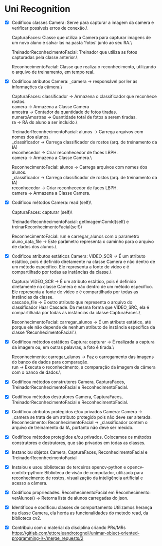 # Uni Recognition

- [x] Codificou classes	
    Camera: Serve para capturar a imagem da camera e verificar possiveis erros de conexão.\

    CapturaFaces: Classe que utiliza a Camera para capturar imagens de um novo aluno e salva-las na pasta 'fotos' junto ao seu RA.\

    TreinadorReconhecimentoFacial: Treinador que utiliza as fotos capturadas pela classe anterior.\

    ReconhecimentoFacial: Classe que realiza o reconhecimento, utilizando o arquivo de treinamento, em tempo real.

- [x] Codificou atributos
    Camera: _camera -> responsável por ler as informações da câmera.\

    CapturaFaces: classificador -> Armazena o classificador que reconhece rostos.\
    camera -> Armazena a Classe Camera\
    amostra -> Contador da quantidade de fotos tiradas.\
    numeroAmostras -> Quantidade total de fotos a serem tiradas.\
    ra -> RA do aluno a ser incluido.\

    TreinadorReconhecimentoFacial: alunos -> Carrega arquivos com nomes dos alunos.\
    _classificador -> Carrega classificador de rostos (arq. de treinamento da IA)\
    reconhecedor -> Criar reconhecedor de faces LBPH.\
    camera -> Armazena a Classe Camera.\

    ReconhecimentoFacial: alunos -> Carrega arquivos com nomes dos alunos.\
    _classificador -> Carrega classificador de rostos (arq. de treinamento da IA)\
    reconhecedor -> Criar reconhecedor de faces LBPH.\
    camera -> Armazena a Classe Camera.

- [x] Codificou métodos
    Camera: read (self)\

    CapturaFaces: capturar (self)\

    TreinadorReconhecimentoFacial: getImagemComId(self) e treinarReconhecimentoFacial(self)\
    
    ReconhecimentoFacial: run e carregar_alunos com o parametro aluno_data_file -> Este parâmetro representa o caminho para o arquivo de dados dos alunos.\
    
- [x] Codificou atributos estáticos
    Camera: VIDEO_SCR -> É um atributo estático, pois é definido diretamente na classe Camera e não dentro de um método específico. Ele representa a fonte de vídeo e é compartilhado por todas as instâncias da classe.\

    Captura: VIDEO_SCR -> É um atributo estático, pois é definido diretamente na classe Camera e não dentro de um método específico. Ele representa a fonte de vídeo e é compartilhado por todas as instâncias da classe.\
    cascade_file -> É outro atributo que representa o arquivo do classificador Haar Cascade. Da mesma forma que VIDEO_SRC, ela é compartilhada por todas as instâncias da classe CapturaFaces.\

    ReconhecimentoFacial: carregar_alunos -> É um atributo estático, até porque ele não depende de nenhum atributo de instância específica da classe 'ReconhecimentoFacial'.\
    
- [x] Codificou métodos estáticos
    Captura: capturar -> É realizada a captura da imagem ou, em outras palavras, a foto é tirada.\

    Reconhecimento: carregar_alunos -> Faz o carregamento das imagens do banco de dados para comparação.\
    run -> Executa o reconhecimento, a comparação da imagem da câmera com o banco de dados.\
                 
- [x] Codificou métodos construtores
    Camera, CapturaFaces, TreinadorReconhecimentoFacial e ReconhecimentoFacial.

- [x] Codificou métodos destrutores
    Camera, CapturaFaces, TreinadorReconhecimentoFacial e ReconhecimentoFacial.

- [x] Codificou atributos protegidos e/ou privados
    Camera: Camera -> _camera se trata de um atributo protegido pois não deve ser alterada.\
    Reconhecimento: ReconhecimentoFacial -> _classificador contém o arquivo de treinamento da IA, portanto não deve ser mexido.
- [x] Codificou métodos protegidos e/ou privados.
    Colocamos os métodos construtores e destrutores, que são privados em todas as classes.

- [x] Instanciou objetos
    Camera, CapturaFaces, ReconhecimentoFacial e TreinadorReconhecimentoFacial

- [x] Instalou e usou bibliotecas de terceiros
    opencv-python e opencv-contrib-python: Biblioteca de visão de computador, utilizada para reconhecimento de rostos, visualização da inteligência artificial e acesso a câmera.
- [x] Codificou propriedades.
    ReconhecimentoFacial em Reconhecimento: verAlunos() -> Retorna lista de alunos carregadas do json.

- [x] Identificou e codificou classes de comportamento
    Utilizamos herança na classe Camera, ela herda as funcionalidades do metodo read, da biblioteca cv2.

- [x] Contribuiu com o material da disciplina criando PRs/MRs
    https://gitlab.com/ettoreleandrotognoli/unimar-object-oriented-programming-i/-/merge_requests/2